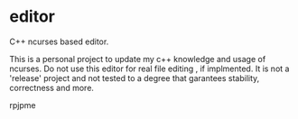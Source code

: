 # editor
C++ ncurses based editor.

This is a personal project to update my c++ knowledge and usage of ncurses.
Do not use this editor for real file editing , if implmented. 
It is not a 'release' project and not tested to a degree that garantees stability, correctness and more. 

rpjpme
